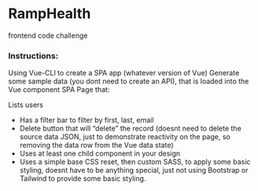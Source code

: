 # RampHealth
frontend code challenge

### Instructions:
Using Vue-CLI to create a SPA app (whatever version of Vue)
Generate some sample data (you dont need to create an API), that is loaded into the Vue component
SPA Page that:

Lists users
- Has a filter bar to filter by first, last, email
- Delete button that will “delete” the record (doesnt need to delete the source data JSON, just to demonstrate reactivity on the page, so removing the data row from the Vue data state)
- Uses at least one child component in your design
- Uses a simple base CSS reset, then custom SASS, to apply some basic styling, doesnt have to be anything special, just not using Bootstrap or Tailwind to provide some basic styling.
